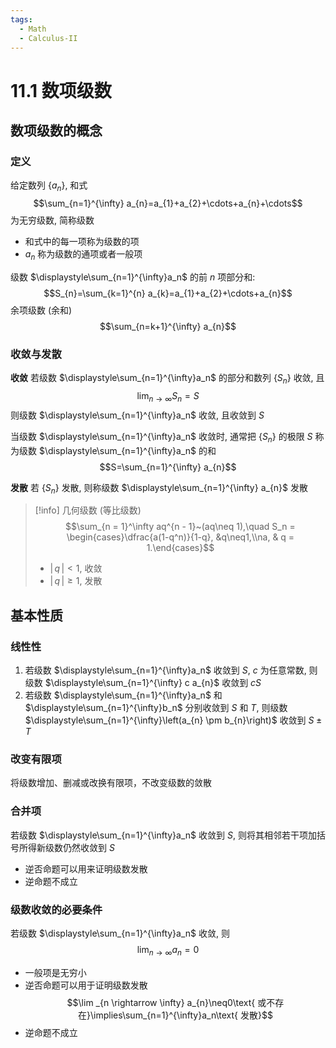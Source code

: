 ```yaml
---
tags:
  - Math
  - Calculus-II
---
```

11.1 数项级数
===
## 数项级数的概念
### 定义
给定数列 $\left\{a_{n}\right\}$, 和式
$$\sum_{n=1}^{\infty} a_{n}=a_{1}+a_{2}+\cdots+a_{n}+\cdots$$为无穷级数, 简称级数
- 和式中的每一项称为级数的项
- $a_n$ 称为级数的通项或者一般项

级数 $\displaystyle\sum_{n=1}^{\infty}a_n$ 的前 $n$ 项部分和:
$$S_{n}=\sum_{k=1}^{n} a_{k}=a_{1}+a_{2}+\cdots+a_{n}$$
余项级数 (余和)
$$\sum_{n=k+1}^{\infty} a_{n}$$


### 收敛与发散
**收敛**
若级数 $\displaystyle\sum_{n=1}^{\infty}a_n$ 的部分和数列 $\left\{S_{n} \right\}$ 收敛, 且
$$\lim _{n \rightarrow \infty} S_{n}=S$$
则级数 $\displaystyle\sum_{n=1}^{\infty}a_n$ 收敛, 且收敛到 $S$

当级数 $\displaystyle\sum_{n=1}^{\infty}a_n$ 收敛时, 通常把 $\left\{S_{n} \right\}$ 的极限 $S$ 称为级数 $\displaystyle\sum_{n=1}^{\infty}a_n$ 的和
$$S=\sum_{n=1}^{\infty} a_{n}$$

**发散**
若 $\left\{S_{n}\right\}$ 发散, 则称级数 $\displaystyle\sum_{n=1}^{\infty} a_{n}$ 发散


> [!info] 几何级数 (等比级数)
> $$\sum_{n = 1}^\infty aq^{n - 1}~(aq\neq 1),\quad S_n = \begin{cases}\dfrac{a(1-q^n)}{1-q}, &q\neq1,\\na, & q = 1.\end{cases}$$
> - $|\,q\,| < 1$, 收敛
> - $|\,q\,|\ge 1$, 发散

## 基本性质
### 线性性
1. 若级数 $\displaystyle\sum_{n=1}^{\infty}a_n$ 收敛到 $S$, $c$ 为任意常数, 则级数 $\displaystyle\sum_{n=1}^{\infty} c a_{n}$ 收敛到 $cS$
2. 若级数 $\displaystyle\sum_{n=1}^{\infty}a_n$ 和 $\displaystyle\sum_{n=1}^{\infty}b_n$ 分别收敛到 $S$ 和 $T$, 则级数 $\displaystyle\sum_{n=1}^{\infty}\left(a_{n} \pm b_{n}\right)$ 收敛到 $S\pm T$

### 改变有限项
将级数增加、删减或改换有限项，不改变级数的敛散

### 合并项
若级数 $\displaystyle\sum_{n=1}^{\infty}a_n$ 收敛到 $S$, 则将其相邻若干项加括号所得新级数仍然收敛到 $S$
- 逆否命题可以用来证明级数发散
- 逆命题不成立

### 级数收敛的必要条件
若级数 $\displaystyle\sum_{n=1}^{\infty}a_n$ 收敛, 则
$$\lim _{n \rightarrow \infty} a_{n}=0$$
- 一般项是无穷小
- 逆否命题可以用于证明级数发散
  $$\lim _{n \rightarrow \infty} a_{n}\neq0\text{ 或不存在}\implies\sum_{n=1}^{\infty}a_n\text{ 发散}$$
- 逆命题不成立